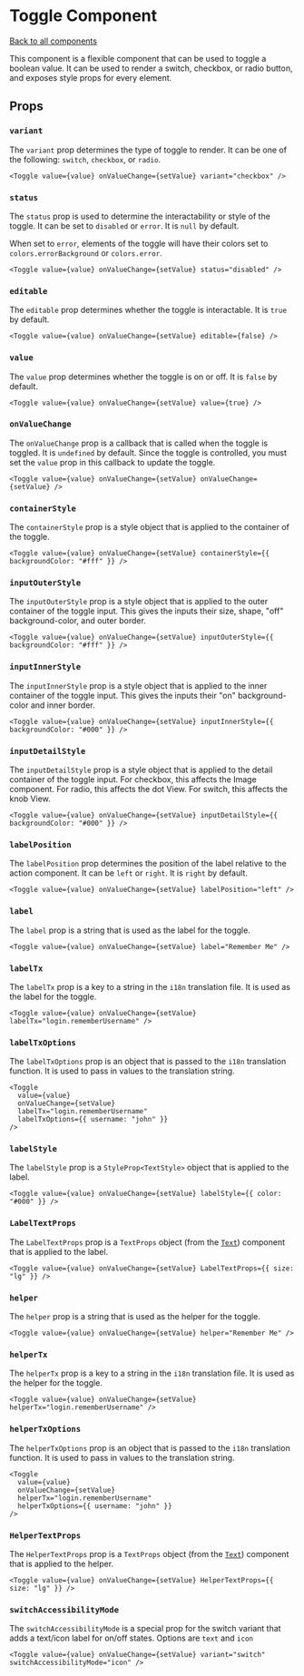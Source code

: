 # Toggle Component

[Back to all components](./Components.md)

This component is a flexible component that can be used to toggle a boolean value. It can be used to render a switch, checkbox, or radio button, and exposes style props for every element.

## Props

### `variant`

The `variant` prop determines the type of toggle to render. It can be one of the following: `switch`, `checkbox`, or `radio`.

```tsx
<Toggle value={value} onValueChange={setValue} variant="checkbox" />
```

### `status`

The `status` prop is used to determine the interactability or style of the toggle. It can be set to `disabled` or `error`. It is `null` by default.

When set to `error`, elements of the toggle will have their colors set to `colors.errorBackground` or `colors.error`.

```tsx
<Toggle value={value} onValueChange={setValue} status="disabled" />
```

### `editable`

The `editable` prop determines whether the toggle is interactable. It is `true` by default.

```tsx
<Toggle value={value} onValueChange={setValue} editable={false} />
```

### `value`

The `value` prop determines whether the toggle is on or off. It is `false` by default.

```tsx
<Toggle value={value} onValueChange={setValue} value={true} />
```

### `onValueChange`

The `onValueChange` prop is a callback that is called when the toggle is toggled. It is `undefined` by default. Since the toggle is controlled, you must set the `value` prop in this callback to update the toggle.

```tsx
<Toggle value={value} onValueChange={setValue} onValueChange={setValue} />
```

### `containerStyle`

The `containerStyle` prop is a style object that is applied to the container of the toggle.

```tsx
<Toggle value={value} onValueChange={setValue} containerStyle={{ backgroundColor: "#fff" }} />
```

### `inputOuterStyle`

The `inputOuterStyle` prop is a style object that is applied to the outer container of the toggle input. This gives the inputs their size, shape, "off" background-color, and outer border.

```tsx
<Toggle value={value} onValueChange={setValue} inputOuterStyle={{ backgroundColor: "#fff" }} />
```

### `inputInnerStyle`

The `inputInnerStyle` prop is a style object that is applied to the inner container of the toggle input. This gives the inputs their "on" background-color and inner border.

```tsx
<Toggle value={value} onValueChange={setValue} inputInnerStyle={{ backgroundColor: "#000" }} />
```

### `inputDetailStyle`

The `inputDetailStyle` prop is a style object that is applied to the detail container of the toggle input. For checkbox, this affects the Image component. For radio, this affects the dot View. For switch, this affects the knob View.

```tsx
<Toggle value={value} onValueChange={setValue} inputDetailStyle={{ backgroundColor: "#000" }} />
```

### `labelPosition`

The `labelPosition` prop determines the position of the label relative to the action component. It can be `left` or `right`. It is `right` by default.

```tsx
<Toggle value={value} onValueChange={setValue} labelPosition="left" />
```

### `label`

The `label` prop is a string that is used as the label for the toggle.

```tsx
<Toggle value={value} onValueChange={setValue} label="Remember Me" />
```

### `labelTx`

The `labelTx` prop is a key to a string in the `i18n` translation file. It is used as the label for the toggle.

```tsx
<Toggle value={value} onValueChange={setValue} labelTx="login.rememberUsername" />
```

### `labelTxOptions`

The `labelTxOptions` prop is an object that is passed to the `i18n` translation function. It is used to pass in values to the translation string.

```tsx
<Toggle
  value={value}
  onValueChange={setValue}
  labelTx="login.rememberUsername"
  labelTxOptions={{ username: "john" }}
/>
```

### `labelStyle`

The `labelStyle` prop is a `StyleProp<TextStyle>` object that is applied to the label.

```tsx
<Toggle value={value} onValueChange={setValue} labelStyle={{ color: "#000" }} />
```

### `LabelTextProps`

The `LabelTextProps` prop is a `TextProps` object (from the [`Text`](./Components-Text.md)) component that is applied to the label.

```tsx
<Toggle value={value} onValueChange={setValue} LabelTextProps={{ size: "lg" }} />
```

### `helper`

The `helper` prop is a string that is used as the helper for the toggle.

```tsx
<Toggle value={value} onValueChange={setValue} helper="Remember Me" />
```

### `helperTx`

The `helperTx` prop is a key to a string in the `i18n` translation file. It is used as the helper for the toggle.

```tsx
<Toggle value={value} onValueChange={setValue} helperTx="login.rememberUsername" />
```

### `helperTxOptions`

The `helperTxOptions` prop is an object that is passed to the `i18n` translation function. It is used to pass in values to the translation string.

```tsx
<Toggle
  value={value}
  onValueChange={setValue}
  helperTx="login.rememberUsername"
  helperTxOptions={{ username: "john" }}
/>
```

### `HelperTextProps`

The `HelperTextProps` prop is a `TextProps` object (from the [`Text`](./Components-Text.md)) component that is applied to the helper.

```tsx
<Toggle value={value} onValueChange={setValue} HelperTextProps={{ size: "lg" }} />
```

### `switchAccessibilityMode`

The `switchAccessibilityMode` is a special prop for the switch variant that adds a text/icon label for on/off states. Options are `text` and `icon`

```tsx
<Toggle value={value} onValueChange={setValue} variant="switch" switchAccessibilityMode="icon" />
```
